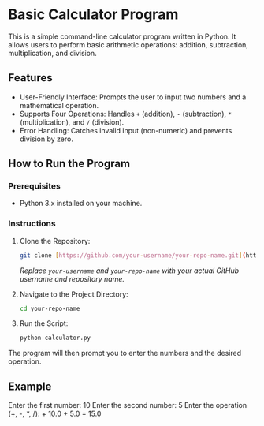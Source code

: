 # Basic Calculator Program

This is a simple command-line calculator program written in Python. It allows users to perform basic arithmetic operations: addition, subtraction, multiplication, and division.

## Features

-   User-Friendly Interface: Prompts the user to input two numbers and a mathematical operation.
-   Supports Four Operations: Handles `+` (addition), `-` (subtraction), `*` (multiplication), and `/` (division).
-   Error Handling: Catches invalid input (non-numeric) and prevents division by zero.

## How to Run the Program

### Prerequisites

-   Python 3.x installed on your machine.

### Instructions

1.  Clone the Repository:
    ```bash
    git clone [https://github.com/your-username/your-repo-name.git](https://github.com/your-username/your-repo-name.git)
    ```
    *Replace `your-username` and `your-repo-name` with your actual GitHub username and repository name.*

2.  Navigate to the Project Directory:
    ```bash
    cd your-repo-name
    ```

3.  Run the Script:
    ```bash
    python calculator.py
    ```

The program will then prompt you to enter the numbers and the desired operation.

## Example
Enter the first number: 10
Enter the second number: 5
Enter the operation (+, -, *, /): +
10.0 + 5.0 = 15.0
